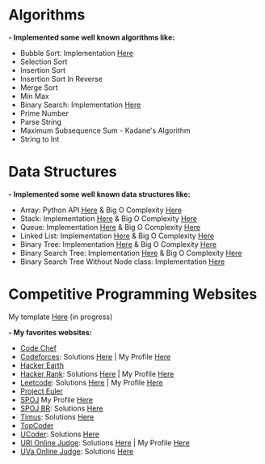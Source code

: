 # Algorithms

**- Implemented some well known algorithms like:**

- Bubble Sort: Implementation [Here](https://github.com/LeandroTk/algorithms/blob/master/computer_science/algorithms/sorting/bubble_sort/bubble_sort.py)
- Selection Sort
- Insertion Sort
- Insertion Sort In Reverse
- Merge Sort
- Min Max
- Binary Search: Implementation [Here](https://github.com/LeandroTk/algorithms/blob/master/computer_science/algorithms/search/binary_search.py)
- Prime Number
- Parse String
- Maximum Subsequence Sum - Kadane's Algorithm
- String to Int

# Data Structures

**- Implemented some well known data structures like:**

- Array: Python API [Here](https://github.com/LeandroTk/algorithms/blob/master/computer_science/data_structures/array/list.py) & Big O Complexity [Here](https://github.com/LeandroTk/algorithms/blob/master/computer_science/data_structures/array/big_o.py)
- Stack: Implementation [Here](https://github.com/LeandroTk/algorithms/blob/master/computer_science/data_structures/stack/stack.py) & Big O Complexity [Here](https://github.com/LeandroTk/algorithms/blob/master/computer_science/data_structures/stack/big_o.py)
- Queue: Implementation [Here](https://github.com/LeandroTk/algorithms/blob/master/computer_science/data_structures/queue/queue.py) & Big O Complexity [Here](https://github.com/LeandroTk/algorithms/blob/master/computer_science/data_structures/queue/big_o.py)
- Linked List: Implementation [Here](https://github.com/LeandroTk/algorithms/blob/master/computer_science/data_structures/linked_list/linked_list.py) & Big O Complexity [Here](https://github.com/LeandroTk/algorithms/blob/master/computer_science/data_structures/linked_list/big_o.py)
- Binary Tree: Implementation [Here](https://github.com/LeandroTk/algorithms/blob/master/computer_science/data_structures/binary_tree/binary_tree.py) & Big O Complexity [Here](https://github.com/LeandroTk/algorithms/blob/master/computer_science/data_structures/binary_tree/big_o.py)
- Binary Search Tree: Implementation [Here](https://github.com/LeandroTk/algorithms/blob/master/computer_science/data_structures/binary_search_tree/binary_search_tree.py) & Big O Complexity [Here](https://github.com/LeandroTk/algorithms/blob/master/computer_science/data_structures/binary_search_tree/big_o.py)
- Binary Search Tree Without Node class: Implementation [Here](https://github.com/LeandroTk/algorithms/blob/master/computer_science/data_structures/binary_search_tree_without_node/binary_search_tree.py)

# Competitive Programming Websites

My template [Here](https://github.com/LeandroTk/algorithms/blob/master/competitive_programming/template.cpp) (in progress)

**- My favorites websites:**

- [Code Chef](https://www.codechef.com/)
- [Codeforces](http://codeforces.com): Solutions [Here](https://github.com/LeandroTk/algorithms/tree/master/competitive_programming/programming_contests/codeforces/div2) | My Profile [Here](http://codeforces.com/profile/leandrotk)
- [Hacker Earth](https://www.hackerearth.com/)
- [Hacker Rank](https://www.hackerrank.com/): Solutions [Here](https://github.com/LeandroTk/algorithms/tree/master/competitive_programming/programming_contests/hacker_rank) | My Profile [Here](https://www.hackerrank.com/LeandroTk)
- [Leetcode](https://leetcode.com): Solutions [Here](https://github.com/LeandroTk/algorithms/tree/master/interview_training/leetcode) | My Profile [Here](https://leetcode.com/leandro2/)
- [Project Euler](https://projecteuler.net/)
- [SPOJ](https://www.spoj.com/) My Profile [Here](http://www.spoj.com/users/leandrotk/)
- [SPOJ BR](https://br.spoj.com/): Solutions [Here](https://github.com/LeandroTk/algorithms/tree/master/competitive_programming/programming_contests/spoj_br)
- [Timus](https://acm.timus.ru/): Solutions [Here](https://github.com/LeandroTk/algorithms/tree/master/competitive_programming/programming_contests/timus)
- [TopCoder](https://www.topcoder.com/)
- [UCoder](https://ucoder.com.br/): Solutions [Here](https://github.com/LeandroTk/algorithms/tree/master/competitive_programming/programming_contests/ucoder)
- [URI Online Judge](https://urionlinejudge.com.br): Solutions [Here](https://github.com/LeandroTk/algorithms/tree/master/competitive_programming/programming_contests/uri) | My Profile [Here](https://www.urionlinejudge.com.br/judge/en/profile/64046)
- [UVa Online Judge](https://uva.onlinejudge.org/): Solutions [Here](https://github.com/LeandroTk/algorithms/tree/master/competitive_programming/programming_contests/uva)
